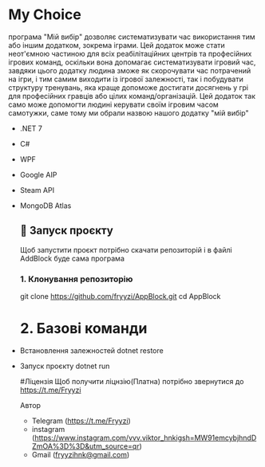 # My Choice

програма "Мій вибір" дозволяє систематизувати час використання тим або іншим додатком, зокрема іграми. Цей додаток може стати неот'ємною частиною для всіх реабілітаційних центрів та професійних ігрових команд, оскільки вона допомагає систематизувати ігровий час, завдяки цього додатку людина зможе як скорочувати час потрачений на ігри, і тим самим виходити із ігрової залежності, так і побудувати структуру тренувань, яка краще допоможе достигати досягнень у грі для професійних гравців або цілих команд/організацій.
Цей додаток так само може допомогти людині керувати своїм ігровим часом самотужки, саме тому ми обрали назвою нашого додатку "мій вибір"

- .NET 7
- C#
- WPF
- Google AIP
- Steam API
- MongoDB Atlas
  
  ## 🚀 Запуск проєкту
  Щоб запустити проєкт потрібно скачати репозиторій і в файлі AddBlock буде сама програма

  ### 1. Клонування репозиторію
  git clone https://github.com/fryyzi/AppBlock.git
  cd AppBlock

  # 2. Базові команди
- Встановлення залежностей   dotnet restore
- Запуск проєкту   dotnet run

  #Ліцензія
  Щоб получити ліцнзію(Платна) потрібно звернутися до https://t.me/Fryyzi

  Автор
  - Telegram (https://t.me/Fryyzi)
  - instagram (https://www.instagram.com/vvv.viktor_hnkigsh=MW91emcybjhndDZmOA%3D%3D&utm_source=qr)
  - Gmail (fryyzihnk@gmail.com)
  
  
